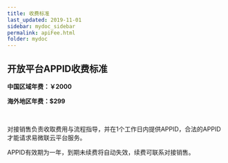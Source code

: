 ```yaml
---
title: 收费标准
last_updated: 2019-11-01
sidebar: mydoc_sidebar
permalink: apiFee.html
folder: mydoc
---
```


## 开放平台APPID收费标准


**中国区域年费：￥2000**

**海外地区年费：$299**

&emsp;

对接销售负责收取费用与流程指导，并在1个工作日内提供APPID，合法的APPID才能请求易微联云平台服务。

APPID有效期为一年，到期未续费将自动失效，续费可联系对接销售。